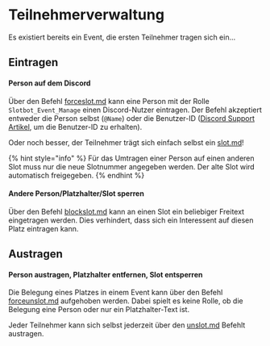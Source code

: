 # Teilnehmerverwaltung

Es existiert bereits ein Event, die ersten Teilnehmer tragen sich ein...

## Eintragen

#### Person auf dem Discord

Über den Befehl [forceslot.md](bot-befehle/forceslot.md "mention") kann eine Person mit der Rolle `Slotbot_Event_Manage` einen Discord-Nutzer eintragen. Der Befehl akzeptiert entweder die Person selbst (`@Name`) oder die Benutzer-ID ([Discord Support Artikel](https://support.discord.com/hc/de/articles/206346498-Wie-finde-ich-meine-Server-ID-), um die Benutzer-ID zu erhalten).

Oder noch besser, der Teilnehmer trägt sich einfach selbst ein [slot.md](bot-befehle/slot.md "mention")!

{% hint style="info" %}
Für das Umtragen einer Person auf einen anderen Slot muss nur die neue Slotnummer angegeben werden. Der alte Slot wird automatisch freigegeben.
{% endhint %}

#### Andere Person/Platzhalter/Slot sperren

Über den Befehl [blockslot.md](bot-befehle/blockslot.md "mention") kann an einen Slot ein beliebiger Freitext eingetragen werden. Dies verhindert, dass sich ein Interessent auf diesen Platz eintragen kann.

## Austragen

#### Person austragen, Platzhalter entfernen, Slot entsperren

Die Belegung eines Platzes in einem Event kann über den Befehl [forceunslot.md](bot-befehle/forceunslot.md "mention") aufgehoben werden. Dabei spielt es keine Rolle, ob die Belegung eine Person oder nur ein Platzhalter-Text ist.

Jeder Teilnehmer kann sich selbst jederzeit über den [unslot.md](bot-befehle/unslot.md "mention") Befehlt austragen.

